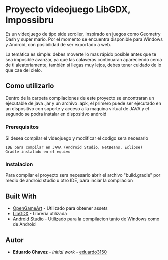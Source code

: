 # Proyecto videojuego LibGDX, Impossibru 
Es un videojuego de tipo side scroller, inspirado en juegos como Geometry
Dash y super mario.
Por el momento se encuentra disponible para Windows y Android, con
posibilidad de ser exportado a web.

La temática es simple: debes moverte lo mas rápido posible antes que te
sea imposible avanzar, ya que las calaveras continuaran apareciendo cerca
de ti aleatoriamente, también si llegas muy lejos, debes tener cuidado de lo
que cae del cielo.

## Como utilizarlo

Dentro de la carpeta compilaciones de este proyecto se encontraran un ejecutable de java .jar y un archivo .apk, el primero puede ser ejecutado en un dispositivo con soporte y acceso a la maquina virtual de JAVA y el segundo se podra instalar en dispositivo android

### Prerequisitos

Si desea compilar el videojuego y modificar el codigo sera necesario

```
IDE para compilar en JAVA (Android Studio, NetBeans, Eclipse)
Gradle instalado en el equivo
```

### Instalacion 

Para compilar el proyecto sera necesario abrir el archivo "build.gradle" por medio de android studio u otro IDE, para inciar la compilacion

## Built With

* [OpenGameArt](https://opengameart.org/) - Utilizado para obtener assets
* [LibGDX](https://libgdx.badlogicgames.com/) - Libreria utilizada 
* [Android Studio](https://developer.android.com/studio/index.html?hl=es-419) - Utilizado para la compilacion tanto de Windows como de Android

## Autor

* **Eduardo Chavez** - *Initial work* - [eduardo3150](https://github.com/eduardo3150)

